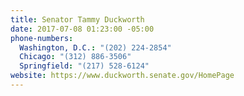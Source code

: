 ```yaml
---
title: Senator Tammy Duckworth
date: 2017-07-08 01:23:00 -05:00
phone-numbers:
  Washington, D.C.: "(202) 224-2854"
  Chicago: "(312) 886-3506"
  Springfield: "(217) 528-6124"
website: https://www.duckworth.senate.gov/HomePage
---
```


